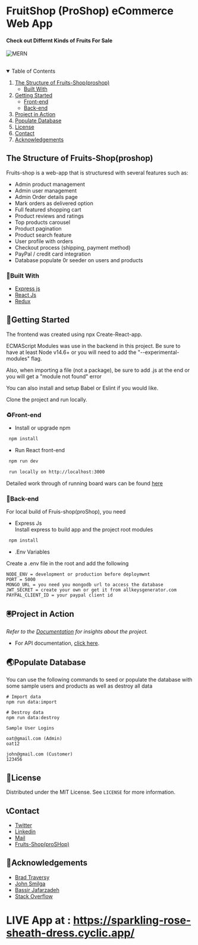 # FruitShop (ProShop) eCommerce Web App

#### Check out Differnt Kinds of Fruits For Sale

![MERN](https://user-images.githubusercontent.com/76691178/198844245-d23780b6-f228-41a9-8759-88de62674c62.PNG)

<h2 align="center"></h2>    
  
<!-- TABLE OF CONTENTS -->  
<details open="open">  
  <summary>Table of Contents</summary>  
  <ol>  
    <li>  
      <a href="#🦋the-structure-of-fruits-shop(proshop)">The Structure of Fruits-Shop(proshop)</a>  
      <ul>  
        <li><a href="#👷built-with">Built With</a></li>  
      </ul>  
    </li>  
    <li>  
      <a href="#🚖getting-started">Getting Started</a>  
      <ul>
      <li><a href="#♻️Front-end">Front-end</a></li>   
        <li><a href="#🔰Back-end">Back-end</a></li>   
      </ul>  
    </li>  
    <li><a href="#🖲️project-in-action">Project in Action</a></li>  
    <li><a href="#🌏populate-database">Populate Database</a></li>   
    <li><a href="#📑license">License</a></li>  
    <li><a href="#📞contact">Contact</a></li>  
    <li><a href="#🤝acknowledgements">Acknowledgements</a></li>  
  </ol>  
</details>  


<!-- ABOUT THE PROJECT --> 
## The Structure of Fruits-Shop(proshop)

Fruits-shop is a web-app that is structuresd with several features such as: 

- Admin product management
- Admin user management
- Admin Order details page
- Mark orders as delivered option
- Full featured shopping cart
- Product reviews and ratings
- Top products carousel
- Product pagination
- Product search feature
- User profile with orders
- Checkout process (shipping, payment method)
- PayPal / credit card integration
- Database populate 0r seeder on users and products


### 👷Built With  
* [Express js](https://docs.spring.io/spring-framework/docs/current/reference/html/web-reactive.html)  
* [React Js](https://angular.io/docs)
* [Redux](https://angular.io/docs)

<!-- GETTING STARTED -->  
##  🚖Getting Started 
The frontend was created using npx Create-React-app.

ECMAScript Modules was use in the backend in this project. Be sure to have at least Node v14.6+ or you will need to add the "--experimental-modules" flag.

Also, when importing a file (not a package), be sure to add .js at the end or you will get a "module not found" error

You can also install and setup Babel or Eslint if you would like.

Clone the project and run locally.


### ♻️Front-end
  
* Install or upgrade npm   
```sh  
 npm install 
 ```
* Run  React front-end
```sh  
 npm run dev
 ```
```sh  
 run locally on http://localhost:3000
 ```
 Detailed work through of running board wars can be found <a href="#built-with">here</a> 

### 🔰Back-end  
  
For local build of Fruis-shop(proShop), you need   
* Express Js  
Install express to  build app and the project root modules  
```sh  
 npm install 
```
* .Env Variables

Create a .env file in the root and add the following

```
NODE_ENV = development or production before deploymwnt
PORT = 5000
MONGO_URL = you need you mongodb url to access the database
JWT_SECRET = create your own or get it from allkeysgenerator.com
PAYPAL_CLIENT_ID = your paypal client id
``` 

## 🖲️Project in Action 
  
_Refer to the [Documentation](https://example.com) for insights about the project._    
* For API documentation, [click here](https://docs.spring.io/spring-framework/docs/current/reference/html/web-reactive.html). 


## 🌏Populate Database

You can use the following commands to seed or populate the database with some sample users and products as well as destroy all data

```
# Import data
npm run data:import

# Destroy data
npm run data:destroy
```

```
Sample User Logins

oat@gmail.com (Admin)
oat12

john@gmail.com (Customer)
123456
```

<!-- LICENSE -->  
## 📑License  
  
Distributed under the MIT License. See `LICENSE` for more information.   
  
<!-- CONTACT -->  
## 📞Contact  
* [Twitter](https://twitter.com/tolu_abby)  
* [Linkedin](https://www.linkedin.com/in/oluwadare-toluwalase/)
* [Mail](mailto:toluabby12@gmail.com)  
* [Fruits-Shop(proSHop)](https://github.com/Abigail-cloud/ecommerce-MERN-stack)  
  
  
<!-- ACKNOWLEDGEMENTS -->  
##  🤝Acknowledgements
* [Brad Traversy](https://www.udemy.com/course/mern-ecommerce)  
* [John Smilga](https://www.youtube.com/c/CodingAddict/playlists)  
* [Bassir Jafarzadeh](https://youtu.be/Fy9SdZLBTOo)  
* [Stack Overflow](https://stackoverflow.com/)


# LIVE App at : https://sparkling-rose-sheath-dress.cyclic.app/
